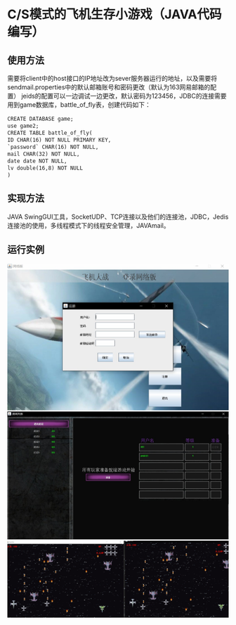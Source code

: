 C/S模式的飞机生存小游戏（JAVA代码编写）
=
## 使用方法
  需要将client中的host接口的IP地址改为sever服务器运行的地址，以及需要将sendmail.properties中的默认邮箱账号和密码更改（默认为163网易邮箱的配置）
jeids的配置可以一边调试一边更改，默认密码为123456，JDBC的连接需要用到game数据库，battle_of_fly表，创建代码如下：
```
CREATE DATABASE game;
use game2;
CREATE TABLE battle_of_fly(
ID CHAR(16) NOT NULL PRIMARY KEY,
`password` CHAR(16) NOT NULL,
mail CHAR(32) NOT NULL,
date date NOT NULL,
lv double(16,8) NOT NULL
)
```
## 实现方法
JAVA SwingGUI工具，SocketUDP、TCP连接以及他们的连接池，JDBC，Jedis连接池的使用，多线程模式下的线程安全管理，JAVAmail。
## 运行实例
![image1](https://github.com/pmj714999565/battle_of_fly/blob/master/%E5%AE%9E%E4%BE%8B1.jpg)
![image2](https://github.com/pmj714999565/battle_of_fly/blob/master/%E5%AE%9E%E4%BE%8B2.jpg)
![image3](https://github.com/pmj714999565/battle_of_fly/blob/master/%E5%AE%9E%E4%BE%8B3.jpg)
